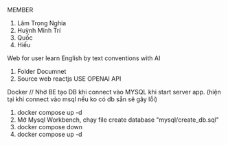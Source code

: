 MEMBER

1. Lâm Trọng Nghia
2. Huỳnh Minh Trí
3. Quốc
4. Hiếu

Web for user learn English by text conventions with AI

1. Folder Documnet
2. Source web reactjs USE OPENAI API

Docker // Nhờ BE tạo DB khi connect vào MYSQL khi start server app. (hiện tại khi connect vào msql nếu ko có db sẵn sẽ gây lỗi)

1. docker compose up -d
2. Mở Mysql Workbench, chạy file create database "mysql/create_db.sql"
3. docker compose down
4. docker compose up -d
